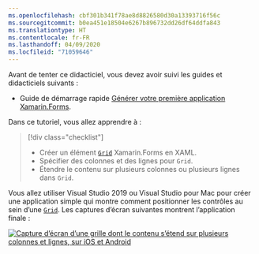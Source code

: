 ```yaml
---
ms.openlocfilehash: cbf301b341f78ae8d8826580d30a13393716f56c
ms.sourcegitcommit: b0ea451e18504e6267b896732dd26df64ddfa843
ms.translationtype: HT
ms.contentlocale: fr-FR
ms.lasthandoff: 04/09/2020
ms.locfileid: "71059646"
---
```

Avant de tenter ce didacticiel, vous devez avoir suivi les guides et didacticiels suivants :

- Guide de démarrage rapide [Générer votre première application Xamarin.Forms](~/get-started/first-app/index.md).

Dans ce tutoriel, vous allez apprendre à :

> [!div class="checklist"]
>
> - Créer un élément [`Grid`](xref:Xamarin.Forms.Grid) Xamarin.Forms en XAML.
> - Spécifier des colonnes et des lignes pour `Grid`.
> - Étendre le contenu sur plusieurs colonnes ou plusieurs lignes dans `Grid`.

Vous allez utiliser Visual Studio 2019 ou Visual Studio pour Mac pour créer une application simple qui montre comment positionner les contrôles au sein d’une [`Grid`](xref:Xamarin.Forms.Grid). Les captures d’écran suivantes montrent l’application finale :

[![Capture d’écran d’une grille dont le contenu s’étend sur plusieurs colonnes et lignes, sur iOS et Android](../images/span-columns-rows.png "Grille comprenant du contenu s’étendant sur plusieurs colonnes et lignes")](../images/span-columns-rows-large.png#lightbox "Grille comprenant du contenu s’étendant sur plusieurs colonnes et lignes")
